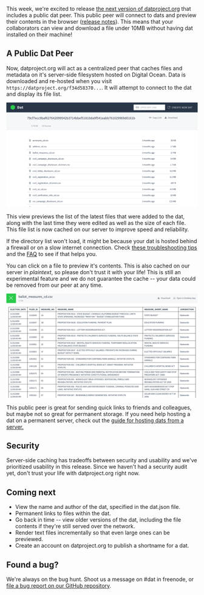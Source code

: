 This week, we're excited to release [the next version of datproject.org](https://datproject.org) that includes a public dat peer. This public peer will connect to dats and preview their contents in the browser ([release notes](https://github.com/datproject/datproject.org/releases/tag/2.02)). This means that your collaborators can view and download a file under 10MB without having dat installed on their machine!

## A Public Dat Peer

Now, datproject.org will act as a centralized peer that caches files and metadata on it's server-side filesystem hosted on Digital Ocean. Data is downloaded and re-hosted when you visit `https://datproject.org/f34d58370...`. It will attempt to connect to the dat and display its file list.

![preview-filelist](/public/img/blog/preview-filelist.png)

This view previews the list of the latest files that were added to the dat, along with the last time they were edited as well as the size of each file. This file list is now cached on our server to improve speed and reliability.

If the directory list won't load, it might be because your dat is hosted behind a firewall or on a slow internet connection. Check [these troubleshooting tips](https://docs.datproject.org/dat#troubleshooting) and the [FAQ](https://docs.datproject.org/faq) to see if that helps you.

You can click on a file to preview it's contents. This is also cached on our server in *plaintext*, so please don't trust it with your life! This is still an experimental feature and we do not guarantee the cache -- your data could be removed from our peer at any time.

![preview-file](/public/img/blog/preview-file.png)

This public peer is great for sending quick links to friends and colleagues, but maybe not so great for permanent storage. If you need help hosting a dat on a permanent server, check out the [guide for hosting dats from a server.](https://www.datprotocol.com/guides/hosting-dats-from-a-server.html)

## Security

Server-side caching has tradeoffs between security and usability and we've prioritized usability in this release. Since we haven't had a security audit yet, don't trust your life with datproject.org right now.

## Coming next

  * View the name and author of the dat, specified in the dat.json file.
  * Permanent links to files within the dat.
  * Go back in time -- view older versions of the dat, including the file contents if they're still served over the network.
  * Render text files incrementally so that even large ones can be previewed.
  * Create an account on datproject.org to publish a shortname for a dat.

## Found a bug?

We're always on the bug hunt. Shoot us a message on #dat in freenode, or [file a bug report on our GitHub repository](http://github.com/datproject/datproject.org).
